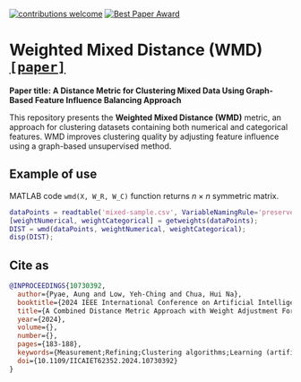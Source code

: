 [![contributions welcome](https://img.shields.io/badge/contributions-welcome-brightgreen.svg?style=flat)]()
[![Best Paper Award](https://img.shields.io/badge/Best%20Paper%20Award-🏆-brightgreen)]()

# Weighted Mixed Distance (WMD) [`[paper]`](https://github.com/aungpyaeap)

**Paper title: A Distance Metric for Clustering Mixed Data Using Graph-Based Feature Influence Balancing Approach**

This repository presents the **Weighted Mixed Distance (WMD)** metric, an approach for clustering datasets containing both numerical and categorical features. WMD improves clustering quality by adjusting feature influence using a graph-based unsupervised method.

## Example of use
MATLAB code `wmd(X, W_R, W_C)` function returns $n \times n$ symmetric matrix.
```m
dataPoints = readtable('mixed-sample.csv', VariableNamingRule='preserve');
[weightNumerical, weightCategorical] = getweights(dataPoints);
DIST = wmd(dataPoints, weightNumerical, weightCategorical);
disp(DIST);
```

## Cite as
```bibtex
@INPROCEEDINGS{10730392,
  author={Pyae, Aung and Low, Yeh-Ching and Chua, Hui Na},
  booktitle={2024 IEEE International Conference on Artificial Intelligence in Engineering and Technology (IICAIET)}, 
  title={A Combined Distance Metric Approach with Weight Adjustment For Improving Mixed Data Clustering Quality}, 
  year={2024},
  volume={},
  number={},
  pages={183-188},
  keywords={Measurement;Refining;Clustering algorithms;Learning (artificial intelligence);Complexity theory;Optimization;Distance Metrics;Mixed Data;Hierarchical Clustering;Unsupervised Learning},
  doi={10.1109/IICAIET62352.2024.10730392}
}
```
